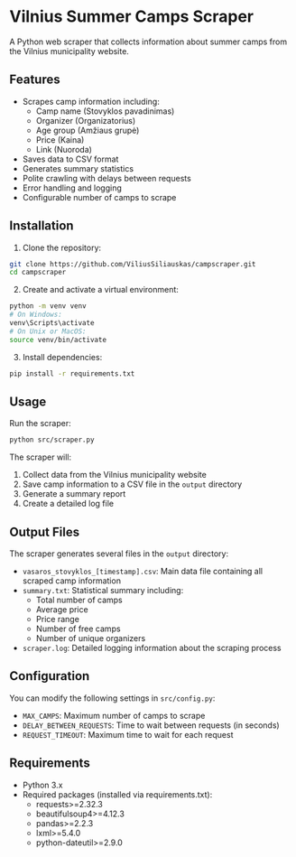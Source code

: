 # Vilnius Summer Camps Scraper

A Python web scraper that collects information about summer camps from the Vilnius municipality website.

## Features

- Scrapes camp information including:
  - Camp name (Stovyklos pavadinimas)
  - Organizer (Organizatorius)
  - Age group (Amžiaus grupė)
  - Price (Kaina)
  - Link (Nuoroda)
- Saves data to CSV format
- Generates summary statistics
- Polite crawling with delays between requests
- Error handling and logging
- Configurable number of camps to scrape

## Installation

1. Clone the repository:
```bash
git clone https://github.com/ViliusSiliauskas/campscraper.git
cd campscraper
```

2. Create and activate a virtual environment:
```bash
python -m venv venv
# On Windows:
venv\Scripts\activate
# On Unix or MacOS:
source venv/bin/activate
```

3. Install dependencies:
```bash
pip install -r requirements.txt
```

## Usage

Run the scraper:
```bash
python src/scraper.py
```

The scraper will:
1. Collect data from the Vilnius municipality website
2. Save camp information to a CSV file in the `output` directory
3. Generate a summary report
4. Create a detailed log file

## Output Files

The scraper generates several files in the `output` directory:

- `vasaros_stovyklos_[timestamp].csv`: Main data file containing all scraped camp information
- `summary.txt`: Statistical summary including:
  - Total number of camps
  - Average price
  - Price range
  - Number of free camps
  - Number of unique organizers
- `scraper.log`: Detailed logging information about the scraping process

## Configuration

You can modify the following settings in `src/config.py`:
- `MAX_CAMPS`: Maximum number of camps to scrape
- `DELAY_BETWEEN_REQUESTS`: Time to wait between requests (in seconds)
- `REQUEST_TIMEOUT`: Maximum time to wait for each request

## Requirements

- Python 3.x
- Required packages (installed via requirements.txt):
  - requests>=2.32.3
  - beautifulsoup4>=4.12.3
  - pandas>=2.2.3
  - lxml>=5.4.0
  - python-dateutil>=2.9.0